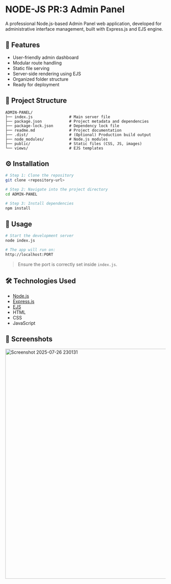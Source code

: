 # NODE-JS PR:3 Admin Panel

A professional Node.js-based Admin Panel web application, developed for administrative interface management, built with Express.js and EJS engine.

## 🚀 Features

- User-friendly admin dashboard
- Modular route handling
- Static file serving
- Server-side rendering using EJS
- Organized folder structure
- Ready for deployment

## 📁 Project Structure

```
ADMIN-PANEL/
├── index.js                # Main server file
├── package.json            # Project metadata and dependencies
├── package-lock.json       # Dependency lock file
├── readme.md               # Project documentation
├── .dist/                  # (Optional) Production build output
├── node_modules/           # Node.js modules
├── public/                 # Static files (CSS, JS, images)
└── views/                  # EJS templates
```

## ⚙️ Installation

```bash
# Step 1: Clone the repository
git clone <repository-url>

# Step 2: Navigate into the project directory
cd ADMIN-PANEL

# Step 3: Install dependencies
npm install
```

## 🧪 Usage

```bash
# Start the development server
node index.js

# The app will run on:
http://localhost:PORT
```

> Ensure the port is correctly set inside `index.js`.

## 🛠️ Technologies Used

- [Node.js](https://nodejs.org/)
- [Express.js](https://expressjs.com/)
- [EJS](https://ejs.co/)
- HTML
- CSS
-  JavaScript

## 📸 Screenshots

<img width="1365" height="720" alt="Screenshot 2025-07-26 230131" src="https://github.com/user-attachments/assets/c19fce17-5862-41b0-aed4-53e7142b17d9" />



